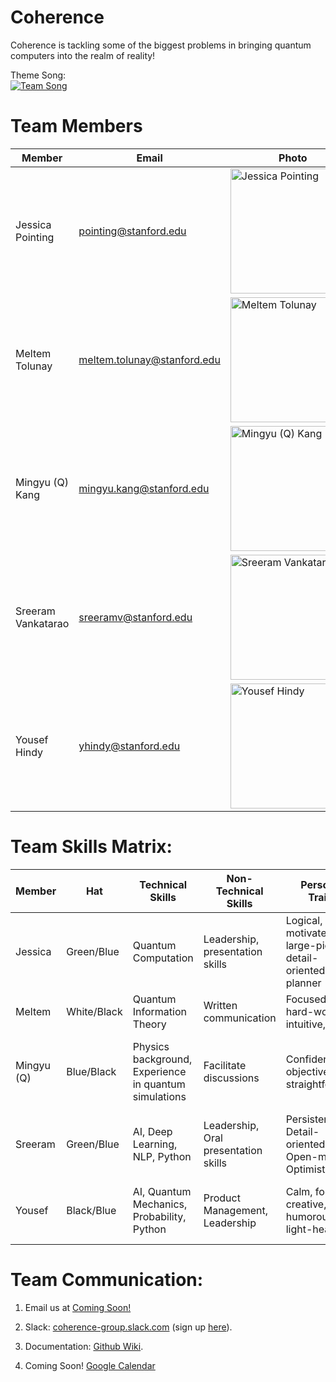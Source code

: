 # Coherence

Coherence is tackling some of the biggest problems in bringing quantum computers into the realm of reality!

Theme Song:  
[![Team Song](http://img.youtube.com/vi/o_Ay_iDRAbc/0.jpg)](http://www.youtube.com/watch?v=o_Ay_iDRAbc "Hans Zimmer - Mountains (Interstellar Soundtrack)")

# Team Members
Member | Email | Photo
--- | --- | ---
Jessica Pointing | pointing@stanford.edu | <img src="https://i.imgur.com/zjr35qy.jpg" alt="Jessica Pointing" width="200">
Meltem Tolunay | meltem.tolunay@stanford.edu | <img src="https://i.imgur.com/2jg0GrY.jpg" alt="Meltem Tolunay" width="200">
Mingyu (Q) Kang | mingyu.kang@stanford.edu | <img src="https://i.imgur.com/oKfnrXc.jpg" alt="Mingyu (Q) Kang" width="200">
Sreeram Vankatarao  | sreeramv@stanford.edu | <img src="https://imgur.com/a/vhAUvhp.jpg" alt="Sreeram Vankatarao" width="200">
Yousef Hindy | yhindy@stanford.edu | <img src="https://i.imgur.com/c1n3cae.jpg" alt="Yousef Hindy" width="200">

# Team Skills Matrix:

Member | Hat | Technical Skills | Non-Technical Skills | Personal Traits | Desired Growth | Weaknesses
--- | --- | --- | --- | --- | --- | ---
Jessica | Green/Blue | Quantum Computation | Leadership, presentation skills | Logical, motivated, large-picture, detail-oriented, planner | UI/UX design, security | saying no, lack of Pareto-Principle
Meltem | White/Black | Quantum Information Theory | Written communication | Focused, hard-working, intuitive, warm | Hands-on experience with near-term QC | Occasional self-doubt 
Mingyu (Q) | Blue/Black | Physics background, Experience in quantum simulations | Facilitate discussions | Confident, objective, straightforward | Build more quantum computing experience, write codes more efficiently | Meticulousness
Sreeram | Green/Blue | AI, Deep Learning, NLP, Python | Leadership, Oral presentation skills | Persistent, Detail-oriented, Open-minded, Optimistic | Understanding and experience in quantum computing and programming | Indecisive, not looking at big picture
Yousef | Black/Blue | AI, Quantum Mechanics, Probability, Python | Product Management, Leadership | Calm, focused, creative, humorous, light-hearted  | Communication, Leadership, Software Engineering Best Principles | Easiliy distracted by new ideas

# Team Communication:
1. Email us at [Coming Soon!](google.com)

2. Slack: [coherence-group.slack.com](https://coherence-group.slack.com) (sign up [here](https://coherence-group.slack.com/signup)).

3. Documentation: [Github Wiki](https://github.com/cs210/coherence/wiki).

4. Coming Soon! [Google Calendar](https://calendar.google.com/calendar/embed?src=stanford.edu_rsg43to2epthvtkim72t0des9o%40group.calendar.google.com&ctz=America%2FLos_Angeles)

